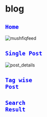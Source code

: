 # blog


## <code style="color : blue">Home</code>
![mushfiqfeed](https://github.com/mushfiqur-rahman/blog/assets/26889268/6cbdc915-c9eb-4dc3-a1dd-69f4d160602a)


## <code style="color : blue">Single Post</code>
![post_details](https://github.com/mushfiqur-rahman/blog/assets/26889268/cdd9e546-1747-42dc-b599-28a9a893b251)

## <code style="color : blue">Tag wise Post</code>

## <code style="color : blue">Search Result</code>